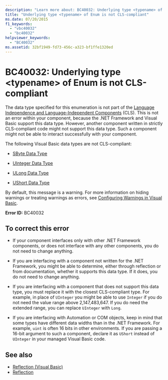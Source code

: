 ```yaml
---
description: "Learn more about: BC40032: Underlying type <typename> of Enum is not CLS-compliant"
title: "Underlying type <typename> of Enum is not CLS-compliant"
ms.date: 07/20/2015
f1_keywords:
  - "vbc40032"
  - "bc40032"
helpviewer_keywords:
  - "BC40032"
ms.assetid: 32bf1949-fd73-456c-a323-bf1ffe1320ed
---
```

# BC40032: Underlying type \<typename> of Enum is not CLS-compliant

The data type specified for this enumeration is not part of the [Language Independence and Language-Independent Components](../../../standard/language-independence-and-language-independent-components.md) (CLS). This is not an error within your component, because the .NET Framework and Visual Basic support this data type. However, another component written in strictly CLS-compliant code might not support this data type. Such a component might not be able to interact successfully with your component.

 The following Visual Basic data types are not CLS-compliant:

- [SByte Data Type](../data-types/sbyte-data-type.md)

- [UInteger Data Type](../data-types/uinteger-data-type.md)

- [ULong Data Type](../data-types/ulong-data-type.md)

- [UShort Data Type](../data-types/ushort-data-type.md)

 By default, this message is a warning. For more information on hiding warnings or treating warnings as errors, see [Configuring Warnings in Visual Basic](/visualstudio/ide/configuring-warnings-in-visual-basic).

 **Error ID:** BC40032

## To correct this error

- If your component interfaces only with other .NET Framework components, or does not interface with any other components, you do not need to change anything.

- If you are interfacing with a component not written for the .NET Framework, you might be able to determine, either through reflection or from documentation, whether it supports this data type. If it does, you do not need to change anything.

- If you are interfacing with a component that does not support this data type, you must replace it with the closest CLS-compliant type. For example, in place of `UInteger` you might be able to use `Integer` if you do not need the value range above 2,147,483,647. If you do need the extended range, you can replace `UInteger` with `Long`.

- If you are interfacing with Automation or COM objects, keep in mind that some types have different data widths than in the .NET Framework. For example, `uint` is often 16 bits in other environments. If you are passing a 16-bit argument to such a component, declare it as `UShort` instead of `UInteger` in your managed Visual Basic code.

## See also

- [Reflection (Visual Basic)](../../programming-guide/concepts/reflection.md)
- [Reflection](../../../framework/reflection-and-codedom/reflection.md)
